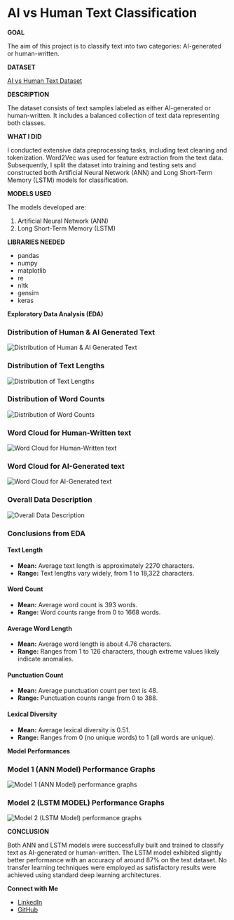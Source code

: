 # AI vs Human Text Classification

**GOAL**

The aim of this project is to classify text into two categories: AI-generated or human-written. 

**DATASET**

[AI vs Human Text Dataset](https://www.kaggle.com/datasets/shanegerami/ai-vs-human-text)

**DESCRIPTION**

The dataset consists of text samples labeled as either AI-generated or human-written. It includes a balanced collection of text data representing both classes.

**WHAT I DID**

I conducted extensive data preprocessing tasks, including text cleaning and tokenization. Word2Vec was used for feature extraction from the text data. Subsequently, I split the dataset into training and testing sets and constructed both Artificial Neural Network (ANN) and Long Short-Term Memory (LSTM) models for classification.

**MODELS USED**

The models developed are:

1. Artificial Neural Network (ANN)
2. Long Short-Term Memory (LSTM)

**LIBRARIES NEEDED**

- pandas
- numpy
- matplotlib
- re
- nltk
- gensim
- keras


**Exploratory Data Analysis (EDA)**

### Distribution of Human & AI Generated Text
![Distribution of Human & AI Generated Text](../Images/Distribution_of_Human_AI-Generated_text.png)

### Distribution of Text Lengths
![Distribution of Text Lengths](../Images/Text_Length.png)

### Distribution of Word Counts
![Distribution of Word Counts](../Images/Word_Count.png)

### Word Cloud for Human-Written text
![Word Cloud for Human-Written text](../Images/word_cloud_human.png)

### Word Cloud for AI-Generated text
![Word Cloud for AI-Generated text](../Images/word_cloud_ai.png)

### Overall Data Description
![Overall Data Description](../Images/Data_Description.png)

### Conclusions from EDA

#### Text Length
- **Mean:** Average text length is approximately 2270 characters.
- **Range:** Text lengths vary widely, from 1 to 18,322 characters.

#### Word Count
- **Mean:** Average word count is 393 words.
- **Range:** Word counts range from 0 to 1668 words.

#### Average Word Length
- **Mean:** Average word length is about 4.76 characters.
- **Range:** Ranges from 1 to 126 characters, though extreme values likely indicate anomalies.

#### Punctuation Count
- **Mean:** Average punctuation count per text is 48.
- **Range:** Punctuation counts range from 0 to 388.

#### Lexical Diversity
- **Mean:** Average lexical diversity is 0.51.
- **Range:** Ranges from 0 (no unique words) to 1 (all words are unique).



**Model Performances**

### Model 1 (ANN Model) Performance Graphs
![Model 1 (ANN Model) performance graphs](../Images/ANN_Performance.png)

### Model 2 (LSTM MODEL) Performance Graphs
![Model 2 (LSTM Model) performance graphs](../Images/LSTM_Performance.png)


**CONCLUSION**

Both ANN and LSTM models were successfully built and trained to classify text as AI-generated or human-written. The LSTM model exhibited slightly better performance with an accuracy of around 87% on the test dataset. No transfer learning techniques were employed as satisfactory results were achieved using standard deep learning architectures.

**Connect with Me**

- [LinkedIn](www.linkedin.com/in/zulqarnain-ahmed)
- [GitHub](https://github.com/ziko-ahmed)
